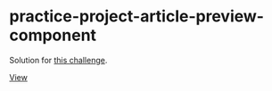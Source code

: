 # practice-project-article-preview-component
 
Solution for [this challenge](https://www.frontendmentor.io/challenges/article-preview-component-dYBN_pYFT/hub/article-preview-card-component-using-basic-html-css-and-js-1G10zQr8ue).

[View](https://webbees-development.github.io/practice-project-article-preview-component/)
